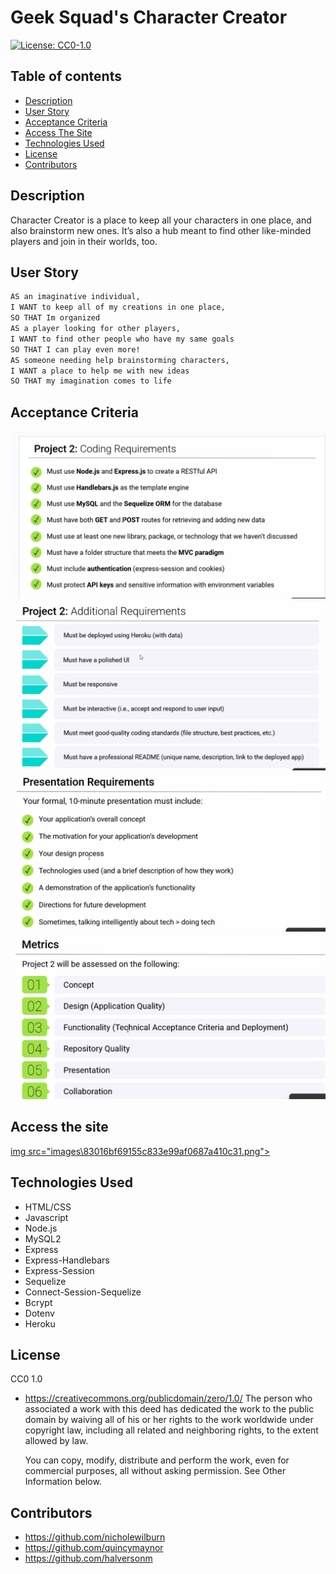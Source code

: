 # Geek Squad's Character Creator
[![License: CC0-1.0](https://licensebuttons.net/l/zero/1.0/80x15.png)](http://creativecommons.org/publicdomain/zero/1.0/)

## Table of contents
* [Description](#description)
* [User Story](#installIns)
* [Acceptance Criteria](#usage)
* [Access The Site](#contribution)
* [Technologies Used](#testIns)
* [License](#license)
* [Contributors](#questions)

<a name="description"></a>
## Description 
Character Creator is a place to keep all your characters in one place, and also brainstorm new ones. It’s also a hub meant to find other like-minded players and join in their worlds, too.

<a name="installIns"></a>
## User Story 
```md
AS an imaginative individual, 
I WANT to keep all of my creations in one place, 
SO THAT Im organized
AS a player looking for other players, 
I WANT to find other people who have my same goals 
SO THAT I can play even more!
AS someone needing help brainstorming characters, 
I WANT a place to help me with new ideas 
SO THAT my imagination comes to life
```

<a name="usage"></a>
## Acceptance Criteria 

<img src="images\project2-01.png">
<img src="images\project2-02.png">
<img src="images\project2-03.png">
<img src="images\project2-04.png">

<a name="contribution"></a>
## Access the site

[img src="images\83016bf69155c833e99af0687a410c31.png">](https://tabletop-character-creator-d355a7356b6d.herokuapp.com/)

<a name="testIns"></a>
## Technologies Used

* HTML/CSS
* Javascript
* Node.js
* MySQL2
* Express
* Express-Handlebars
* Express-Session
* Sequelize
* Connect-Session-Sequelize
* Bcrypt
* Dotenv
* Heroku

<a name="license"></a>
## License
CC0 1.0
- https://creativecommons.org/publicdomain/zero/1.0/
    The person who associated a work with this deed has dedicated the work to the public domain by waiving all of his or her rights to the work worldwide under copyright law, including all related and neighboring rights, to the extent allowed by law.

    You can copy, modify, distribute and perform the work, even for commercial purposes, all without asking permission. See Other Information below.

<a name="questions"></a>   
## Contributors
- https://github.com/nicholewilburn
- https://github.com/quincymaynor
- https://github.com/halversonm
